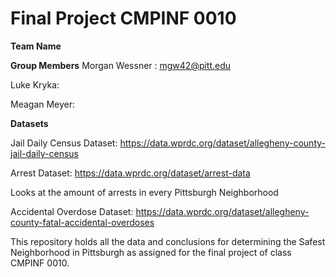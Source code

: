 # Final Project CMPINF 0010

**Team Name**

**Group Members**
Morgan Wessner : mgw42@pitt.edu

Luke Kryka:

Meagan Meyer:

**Datasets**

Jail Daily Census Dataset:
https://data.wprdc.org/dataset/allegheny-county-jail-daily-census

Arrest Dataset:
https://data.wprdc.org/dataset/arrest-data

Looks at the amount of arrests in every Pittsburgh Neighborhood

Accidental Overdose Dataset:
https://data.wprdc.org/dataset/allegheny-county-fatal-accidental-overdoses

This repository holds all the data and conclusions for determining the Safest Neighborhood in Pittsburgh as assigned for the final project of class CMPINF 0010.
